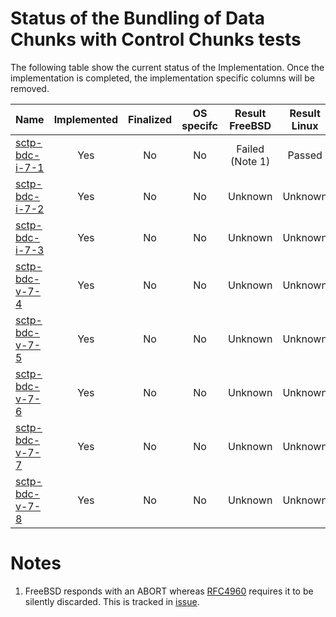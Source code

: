 # Status of the Bundling of Data Chunks with Control Chunks tests

The following table show the current status of the Implementation. Once the implementation is completed, the implementation specific columns will be removed.

| Name                                | Implemented | Finalized | OS specifc | Result FreeBSD | Result Linux |
|:------------------------------------|:-----------:|:---------:|:----------:|:--------------:|:------------:|
|[sctp-bdc-i-7-1](sctp-bdc-i-7-1.pkt) | Yes         | No        | No         | Failed (Note 1)| Passed       |
|[sctp-bdc-i-7-2](sctp-bdc-i-7-2.pkt) | Yes         | No        | No         | Unknown        | Unknown      |
|[sctp-bdc-i-7-3](sctp-bdc-i-7-3.pkt) | Yes         | No        | No         | Unknown        | Unknown      |
|[sctp-bdc-v-7-4](sctp-bdc-v-7-4.pkt) | Yes         | No        | No         | Unknown        | Unknown      |
|[sctp-bdc-v-7-5](sctp-bdc-v-7-5.pkt) | Yes         | No        | No         | Unknown        | Unknown      |
|[sctp-bdc-v-7-6](sctp-bdc-v-7-6.pkt) | Yes         | No        | No         | Unknown        | Unknown      |
|[sctp-bdc-v-7-7](sctp-bdc-v-7-7.pkt) | Yes         | No        | No         | Unknown        | Unknown      |
|[sctp-bdc-v-7-8](sctp-bdc-v-7-8.pkt) | Yes         | No        | No         | Unknown        | Unknown      |

# Notes
1. FreeBSD responds with an ABORT whereas [RFC4960]( https://tools.ietf.org/html/rfc4960#section-11.3) requires
   it to be silently discarded. This is tracked in [issue](https://github.com/sctplab/SCTP_NKE_Yosemite/issues/4).
